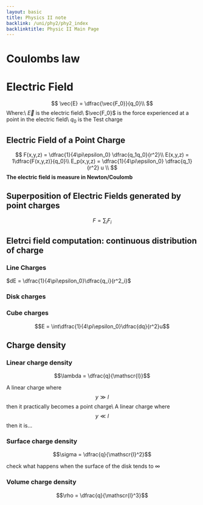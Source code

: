 ```yaml
---
layout: basic
title: Physics II note 
backlink: /uni/phy2/phy2_index
backlinktitle: Physic II Main Page
---
```


# Coulombs law #

# Electric Field #

$$
\vec{E} = \dfrac{\vec{F_0}}{q_0}\\
$$
Where:\\
$\vec{E}$ is the electric field\\
$\vec{F_0}$ is the force experienced at a point in the electric field\\
$q_0$ is the Test charge

## Electric Field of a Point Charge ##

$$
F(x,y,z) = \dfrac{1}{4\pi\epsilon_0} \dfrac{q_1q_0}{r^2}\\
E(x,y,z) = 1\dfrac{F(x,y,z)}{q_0}\\
E_p(x,y,z) = \dfrac{1}{4\pi\epsilon_0} \dfrac{q_1}{r^2} u \\
$$
**The electric field is measure in Newton/Coulomb**

## Superposition of Electric Fields generated by point charges ##

$$
F= \sum_{i} F_i
$$ 

## Eletrci field computation: continuous distribution of charge ##

### Line Charges ###

$dE = \dfrac{1}{4\pi\epsilon_0}\dfrac{q_i}{r^2_i}$ 

### Disk charges ###


### Cube charges ###

$$E = \int\dfrac{1}{4\pi\epsilon_0}\dfrac{dq}{r^2}u$$

## Charge density ##

### Linear charge density ###

$$\lambda = \dfrac{q}{\mathscr{l}}$$

A linear charge where $$y \gg l$$ then it practically becomes a point charge\\
A linear charge where $$y \ll l$$ then it is...
### Surface charge density ###

$$\sigma = \dfrac{q}{\mathscr{l}^2}$$

check what happens when the surface of the disk tends to $\infty$
### Volume charge density ###

$$\rho = \dfrac{q}{\mathscr{l}^3}$$


